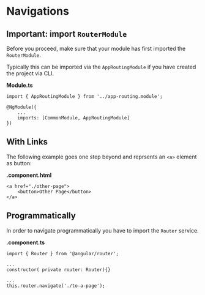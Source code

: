 # Navigations

## Important: import `RouterModule`

Before you proceed, make sure that your module has first imported the `RouterModule`.

Typically this can be imported via the `AppRoutingModule` if you have created the project via CLI.

**<your-component>Module.ts**
```
import { AppRoutingModule } from '../app-routing.module';

@NgModule({
    ...
    imports: [CommonModule, AppRoutingModule]
})
```

## With Links

The following example goes one step beyond and reprsents an `<a>` element as button:

**<your-component>.component.html**
```
<a href="./other-page">
    <button>Other Page</button>
</a>
```

## Programmatically

In order to navigate programmatically you have to import the `Router` service.

**<your-component>.component.ts**
```
import { Router } from '@angular/router';

...
constructor( private router: Router){}

...
this.router.navigate('./to-a-page');
```
